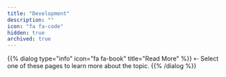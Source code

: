 ```yaml
---
title: "Development"
description: ""
icon: "fa fa-code"
hidden: true
archived: true
---
```

{{% dialog type="info" icon="fa fa-book" title="Read More" %}}
⇠ Select one of these pages to learn more about the topic.
{{% /dialog %}}
